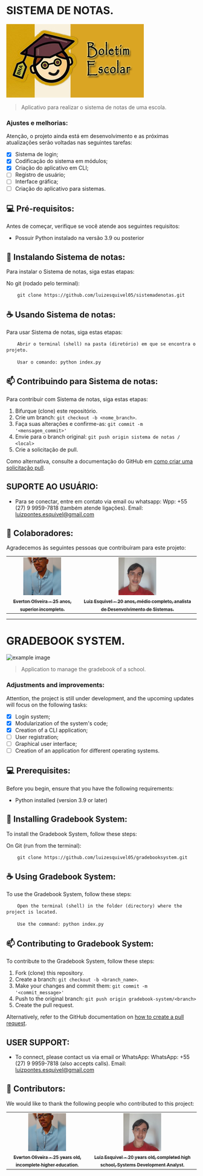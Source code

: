 # SISTEMA DE NOTAS.

<img src="img/boletim.png" alt="exemplo imagem">

> Aplicativo para realizar o sistema de notas de uma escola.

### Ajustes e melhorias:

Atenção, o projeto ainda está em desenvolvimento e as próximas atualizações serão voltadas nas seguintes tarefas:

- [x] Sistema de login;
- [x] Codificação do sistema em módulos;
- [x] Criação do aplicativo em CLI;
- [ ] Registro de usuário;
- [ ] Interface gráfica;
- [ ] Criação do aplicativo para sistemas.

## 💻 Pré-requisitos:

Antes de começar, verifique se você atende aos seguintes requisitos:
* Possuir Python instalado na versão 3.9 ou posterior

## 🚀 Instalando Sistema de notas:

Para instalar o Sistema de notas, siga estas etapas:

No git (rodado pelo terminal):
```
    git clone https://github.com/luizesquivel05/sistemadenotas.git
```

## ☕ Usando Sistema de notas:

Para usar Sistema de notas, siga estas etapas:

```
    Abrir o terminal (shell) na pasta (diretório) em que se encontra o projeto.

    Usar o comando: python index.py
```

## 📫 Contribuindo para Sistema de notas:
Para contribuir com Sistema de notas, siga estas etapas:

1. Bifurque (clone) este repositório.
2. Crie um branch: `git checkout -b <nome_branch>`.
3. Faça suas alterações e confirme-as: `git commit -m '<mensagem_commit>'`
4. Envie para o branch original: `git push origin sistema de notas / <local>`
5. Crie a solicitação de pull.

Como alternativa, consulte a documentação do GitHub em [como criar uma solicitação pull](https://help.github.com/en/github/collaborating-with-issues-and-pull-requests/creating-a-pull-request).

## SUPORTE AO USUÁRIO:
- Para se conectar, entre em contato via email ou whatsapp:
    Wpp: +55 (27) 9 9959-7818 (também atende ligações).
    Email: luizpontes.esquivel@gmail.com 

## 🤝 Colaboradores:

Agradecemos às seguintes pessoas que contribuíram para este projeto:

<table>
  <tr>
    <td align="center">
      <a href="https://www.linkedin.com/in/everton-oliveira-b02a85150/">
        <img src="img/everton.png" width="100px;" alt="Foto de Everton Oliveira"/><br>
        <sub>
          <b>Everton Oliveira - 25 anos, superior incompleto.</b>
        </sub>
      </a>
    </td>
    <td align="center">
      <a href="https://www.linkedin.com/in/luizesquivel/">
        <img src="img/luiz.png" width="100px;" alt="Foto de Luiz Esquivel"/><br>
        <sub>
          <b>Luiz Esquivel - 20 anos, médio completo, analista de Desenvolvimento de Sistemas.</b>
        </sub>
      </a>
    </td>
  </tr>
</table>

_______________________________________________________________________________________________________
# GRADEBOOK SYSTEM.

<img src="img/gradebook.png" alt="example image">

> Application to manage the gradebook of a school.

### Adjustments and improvements:

Attention, the project is still under development, and the upcoming updates will focus on the following tasks:

- [x] Login system;
- [x] Modularization of the system's code;
- [x] Creation of a CLI application;
- [ ] User registration;
- [ ] Graphical user interface;
- [ ] Creation of an application for different operating systems.

## 💻 Prerequisites:

Before you begin, ensure that you have the following requirements:
* Python installed (version 3.9 or later)

## 🚀 Installing Gradebook System:

To install the Gradebook System, follow these steps:

On Git (run from the terminal):
```
    git clone https://github.com/luizesquivel05/gradebooksystem.git
```

## ☕ Using Gradebook System:

To use the Gradebook System, follow these steps:

```
    Open the terminal (shell) in the folder (directory) where the project is located.

    Use the command: python index.py
```

## 📫 Contributing to Gradebook System:
To contribute to the Gradebook System, follow these steps:

1. Fork (clone) this repository.
2. Create a branch: `git checkout -b <branch_name>`.
3. Make your changes and commit them: `git commit -m '<commit_message>'`
4. Push to the original branch: `git push origin gradebook-system/<branch>`
5. Create the pull request.

Alternatively, refer to the GitHub documentation on [how to create a pull request](https://help.github.com/en/github/collaborating-with-issues-and-pull-requests/creating-a-pull-request).

## USER SUPPORT:
- To connect, please contact us via email or WhatsApp:
    WhatsApp: +55 (27) 9 9959-7818 (also accepts calls).
    Email: luizpontes.esquivel@gmail.com 

## 🤝 Contributors:

We would like to thank the following people who contributed to this project:

<table>
  <tr>
    <td align="center">
      <a href="https://www.linkedin.com/in/everton-oliveira-b02a85150/">
        <img src="img/everton.png" width="100px;" alt="Photo of Everton Oliveira"/><br>
        <sub>
          <b>Everton Oliveira - 25 years old, incomplete higher education.</b>
        </sub>
      </a>
    </td>
    <td align="center">
      <a href="https://www.linkedin.com/in/luizesquivel/">
        <img src="img/luiz.png" width="100px;" alt="Photo of Luiz Esquivel"/><br>
        <sub>
          <b>Luiz Esquivel - 20 years old, completed high school, Systems Development Analyst.</b>
        </sub>
      </a>
    </td>
  </tr>
</table>